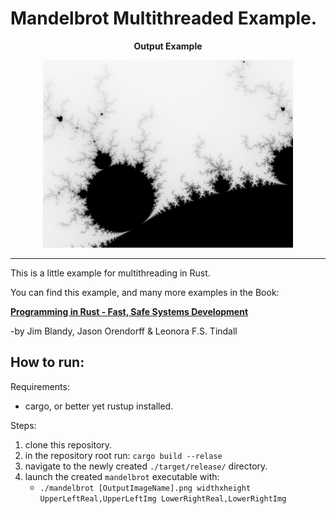 # Mandelbrot Multithreaded Example.

<p align="center"><b>Output Example</b></p>
<p align="center">
    <img src="./mandel.png" width="400">
</p>

---

This is a little example for multithreading in Rust. 

You can find this example, and many more examples in the Book:

[**Programming in Rust - Fast, Safe Systems Development**](https://www.ebooks.com/en-us/book/210313783/programming-rust/jim-blandy/)

-by Jim Blandy, Jason Orendorff & Leonora F.S. Tindall

## How to run:


Requirements:
* cargo, or better yet rustup installed.

Steps:
1. clone this repository.
2. in the repository root run: ```cargo build --relase```
3. navigate to the newly created ```./target/release/``` directory.
4. launch the created ```mandelbrot``` executable with: 
    * ```./mandelbrot [OutputImageName].png widthxheight UpperLeftReal,UpperLeftImg LowerRightReal,LowerRightImg```
